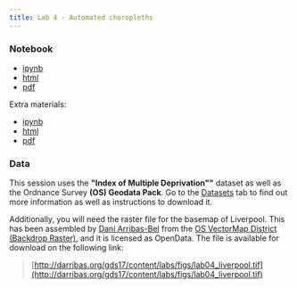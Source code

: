 ```yaml
---
title: Lab 4 - Automated choropleths
---
```


### Notebook

- [ipynb](../content/labs/lab_04.ipynb)
- [html](../content/labs/lab_04.html)
- [pdf](../content/labs/lab_04.pdf)

Extra materials:

- [ipynb](../content/labs/lab_04_extras.ipynb)
- [html](../content/labs/lab_04_extras.html)
- [pdf](../content/labs/lab_04_extras.pdf)

### Data

This session uses the **"Index of Multiple Deprivation""** dataset as well as the Ordnance Survey **(OS) Geodata Pack**. Go to the [Datasets](../datasets.html) tab to find out more information as well as instructions to download it.

Additionally, you will need the raster file for the basemap of Liverpool. This has been assembled by [Dani Arribas-Bel](http://darribas.org) from the [OS VectorMap District (Backdrop Raster)](https://www.ordnancesurvey.co.uk/business-and-government/products/vectormap-district.html), and it is licensed as OpenData. The file is available for download on the following link:

> [http://darribas.org/gds17/content/labs/figs/lab04_liverpool.tif](http://darribas.org/gds17/content/labs/figs/lab04_liverpool.tif)


